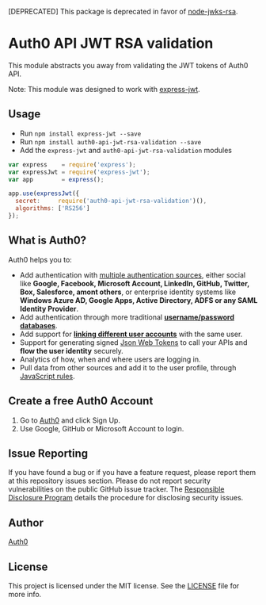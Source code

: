 [DEPRECATED] This package is deprecated in favor of [node-jwks-rsa](https://github.com/auth0/node-jwks-rsa).

# Auth0 API JWT RSA validation

This module abstracts you away from validating the JWT tokens of Auth0 API.

Note: This module was designed to work with [express-jwt](https://github.com/auth0/express-jwt).

## Usage

- Run `npm install express-jwt --save`
- Run `npm install auth0-api-jwt-rsa-validation --save`
- Add the `express-jwt` and `auth0-api-jwt-rsa-validation` modules

```js
var express    = require('express');
var expressJwt = require('express-jwt');
var app        = express();

app.use(expressJwt({
  secret:     require('auth0-api-jwt-rsa-validation')(),
  algorithms: ['RS256']
});
```

## What is Auth0?

Auth0 helps you to:

* Add authentication with [multiple authentication sources](https://docs.auth0.com/identityproviders), either social like **Google, Facebook, Microsoft Account, LinkedIn, GitHub, Twitter, Box, Salesforce, amont others**, or enterprise identity systems like **Windows Azure AD, Google Apps, Active Directory, ADFS or any SAML Identity Provider**.
* Add authentication through more traditional **[username/password databases](https://docs.auth0.com/mysql-connection-tutorial)**.
* Add support for **[linking different user accounts](https://docs.auth0.com/link-accounts)** with the same user.
* Support for generating signed [Json Web Tokens](https://docs.auth0.com/jwt) to call your APIs and **flow the user identity** securely.
* Analytics of how, when and where users are logging in.
* Pull data from other sources and add it to the user profile, through [JavaScript rules](https://docs.auth0.com/rules).

## Create a free Auth0 Account

1. Go to [Auth0](https://auth0.com/signup) and click Sign Up.
2. Use Google, GitHub or Microsoft Account to login.

## Issue Reporting

If you have found a bug or if you have a feature request, please report them at this repository issues section. Please do not report security vulnerabilities on the public GitHub issue tracker. The [Responsible Disclosure Program](https://auth0.com/whitehat) details the procedure for disclosing security issues.

## Author

[Auth0](auth0.com)

## License

This project is licensed under the MIT license. See the [LICENSE](LICENSE) file for more info.
